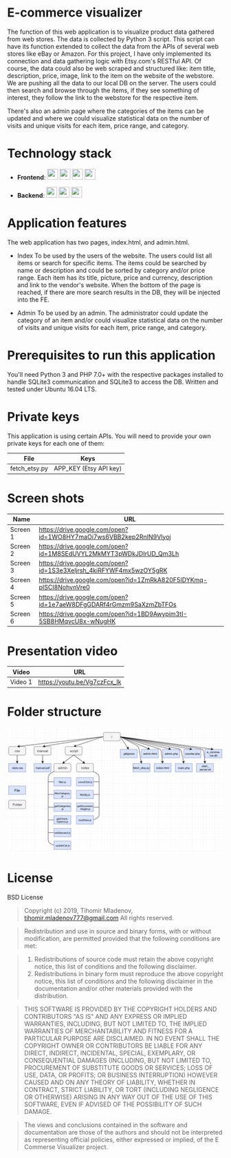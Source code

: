 # E-commerce visualizer

The function of this web application is to visualize product data gathered from web stores. The data is collected by Python 3 script.
This script can have its function extended to collect the data from the APIs of several web stores like eBay or Amazon. For this
project, I have only implemented its connection and data gathering logic with Etsy.com's RESTful API. Of course, the
data could also be web scraped and structured like: item title, description, price, image, link to the item on the website of the webstore. 
We are pushing all the data to our local DB on the server. The users could then search and browse through the items, if they see
something of interest, they follow the link to the webstore for the respective item.

There's also an admin page where the categories of the items can be updated and where we could visualize statistical data on the
number of visits and unique visits for each item, price range, and category.

# Technology stack
- **Frontend**:
<img src="https://img.stackshare.io/service/2538/kEpgHiC9.png" width="25" height="25"> <img src="https://img.stackshare.io/service/6727/css.png" width="25" height="25"> <img src="https://img.stackshare.io/service/1101/C9QJ7V3X.png" width="25" height="25"> <img src="https://img.stackshare.io/service/1209/javascript.jpeg" width="25" height="25">

- **Backend**:
<img src="https://img.stackshare.io/service/993/pUBY5pVj.png" width="25" height="25">  <img src="https://img.stackshare.io/service/991/php.png" width="25" height="25">  <img src="https://img.stackshare.io/service/1071/sqlite.jpg" width="25" height="25">

# Application features

The web application has two pages, index.html, and admin.html.

- Index
To be used by the users of the website. The users could list all items or search for specific items. The items could be searched by
name or description and could be sorted by category and/or price range. Each item has its title, picture, price and currency, description
and link to the vendor's website. When the bottom of the page is reached, if there are more search results in the DB, they will be injected
into the FE.

- Admin
To be used by an admin. The administrator could update the category of an item and/or could visualize statistical data on the
number of visits and unique visits for each item, price range, and category.

# Prerequisites to run this application

You'll need Python 3  and PHP 7.0+ with the respective packages installed to handle SQLite3 communication and SQLite3 to access the DB.
Written and tested under Ubuntu 16.04 LTS.

# Private keys

This application is using certain APIs. You will need to provide your own private keys for each one of them:

| File | Keys |
|------|------|
|fetch_etsy.py|APP_KEY (Etsy API key)|

# Screen shots
|Name|URL|
|----|---|
|Screen 1|https://drive.google.com/open?id=1WO8HY7maOi7ws6VBB2kep2RnIN9Vlyoj|
|Screen 2|https://drive.google.com/open?id=1M8SEdUVYL2MkMYT3pWDkJDIrUD_Qm3Lh|
|Screen 3|https://drive.google.com/open?id=1S3e3Xeljrsh_4kiRFYWF4mx5wzOY5gRK|
|Screen 4|https://drive.google.com/open?id=1ZmRkA820F5lDYKmq-pISCI8NohvnVre0|
|Screen 5|https://drive.google.com/open?id=1e7aeW8DFgGDARf4rGmzm9SaXzmZbTFOs|
|Screen 6|https://drive.google.com/open?id=1BD9Awypim3tI-5SB8HMqvcU8x-wNugHK|

# Presentation video
|Video|URL|
|----|----|
|Video 1|https://youtu.be/Vg7czFcx_Ik|

# Folder structure
![Structure](structure_folder.png)

# License
BSD License
>Copyright (c) 2019, Tihomir Mladenov, tihomir.mladenov777@gmail.com
All rights reserved.

>Redistribution and use in source and binary forms, with or without
modification, are permitted provided that the following conditions are met:

>1. Redistributions of source code must retain the above copyright notice, this
   list of conditions and the following disclaimer.
>2. Redistributions in binary form must reproduce the above copyright notice,
   this list of conditions and the following disclaimer in the documentation
   and/or other materials provided with the distribution.

>THIS SOFTWARE IS PROVIDED BY THE COPYRIGHT HOLDERS AND CONTRIBUTORS "AS IS" AND
ANY EXPRESS OR IMPLIED WARRANTIES, INCLUDING, BUT NOT LIMITED TO, THE IMPLIED
WARRANTIES OF MERCHANTABILITY AND FITNESS FOR A PARTICULAR PURPOSE ARE
DISCLAIMED. IN NO EVENT SHALL THE COPYRIGHT OWNER OR CONTRIBUTORS BE LIABLE FOR
ANY DIRECT, INDIRECT, INCIDENTAL, SPECIAL, EXEMPLARY, OR CONSEQUENTIAL DAMAGES
(INCLUDING, BUT NOT LIMITED TO, PROCUREMENT OF SUBSTITUTE GOODS OR SERVICES;
LOSS OF USE, DATA, OR PROFITS; OR BUSINESS INTERRUPTION) HOWEVER CAUSED AND
ON ANY THEORY OF LIABILITY, WHETHER IN CONTRACT, STRICT LIABILITY, OR TORT
(INCLUDING NEGLIGENCE OR OTHERWISE) ARISING IN ANY WAY OUT OF THE USE OF THIS
SOFTWARE, EVEN IF ADVISED OF THE POSSIBILITY OF SUCH DAMAGE.

>The views and conclusions contained in the software and documentation are those
of the authors and should not be interpreted as representing official policies,
either expressed or implied, of the E Commerse Visualizer project.
